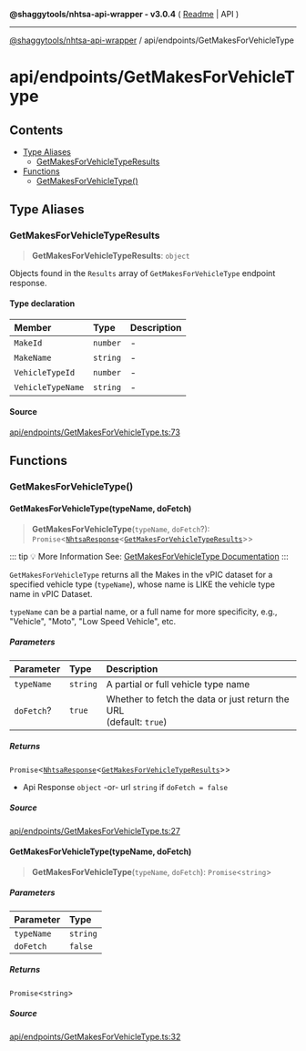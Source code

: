 **@shaggytools/nhtsa-api-wrapper - v3.0.4** ( [Readme](../../index.md) \| API )

***

[@shaggytools/nhtsa-api-wrapper](../../modules.md) / api/endpoints/GetMakesForVehicleType

# api/endpoints/GetMakesForVehicleType

## Contents

- [Type Aliases](GetMakesForVehicleType.md#type-aliases)
  - [GetMakesForVehicleTypeResults](GetMakesForVehicleType.md#getmakesforvehicletyperesults)
- [Functions](GetMakesForVehicleType.md#functions)
  - [GetMakesForVehicleType()](GetMakesForVehicleType.md#getmakesforvehicletype)

## Type Aliases

### GetMakesForVehicleTypeResults

> **GetMakesForVehicleTypeResults**: `object`

Objects found in the `Results` array of `GetMakesForVehicleType` endpoint response.

#### Type declaration

| Member | Type | Description |
| :------ | :------ | :------ |
| `MakeId` | `number` | - |
| `MakeName` | `string` | - |
| `VehicleTypeId` | `number` | - |
| `VehicleTypeName` | `string` | - |

#### Source

[api/endpoints/GetMakesForVehicleType.ts:73](https://github.com/ShaggyTech/nhtsa-api-wrapper/blob/main/packages/lib/src/api/endpoints/GetMakesForVehicleType.ts#L73)

## Functions

### GetMakesForVehicleType()

#### GetMakesForVehicleType(typeName, doFetch)

> **GetMakesForVehicleType**(`typeName`, `doFetch`?): `Promise`\<[`NhtsaResponse`](../types.md#nhtsaresponset)\<[`GetMakesForVehicleTypeResults`](GetMakesForVehicleType.md#getmakesforvehicletyperesults)\>\>

::: tip :bulb: More Information
See: [GetMakesForVehicleType Documentation](/api/endpoints/get-makes-for-vehicle-type)
:::

`GetMakesForVehicleType` returns all the Makes in the vPIC dataset for a specified vehicle type
(`typeName`), whose name is LIKE the vehicle type name in vPIC Dataset.

`typeName` can be a partial name, or a full name for more specificity, e.g., "Vehicle", "Moto",
"Low Speed Vehicle", etc.

##### Parameters

| Parameter | Type | Description |
| :------ | :------ | :------ |
| `typeName` | `string` | A partial or full vehicle type name |
| `doFetch`? | `true` | Whether to fetch the data or just return the URL<br />(default: `true`) |

##### Returns

`Promise`\<[`NhtsaResponse`](../types.md#nhtsaresponset)\<[`GetMakesForVehicleTypeResults`](GetMakesForVehicleType.md#getmakesforvehicletyperesults)\>\>

- Api Response
`object` -or- url `string` if `doFetch = false`

##### Source

[api/endpoints/GetMakesForVehicleType.ts:27](https://github.com/ShaggyTech/nhtsa-api-wrapper/blob/main/packages/lib/src/api/endpoints/GetMakesForVehicleType.ts#L27)

#### GetMakesForVehicleType(typeName, doFetch)

> **GetMakesForVehicleType**(`typeName`, `doFetch`): `Promise`\<`string`\>

##### Parameters

| Parameter | Type |
| :------ | :------ |
| `typeName` | `string` |
| `doFetch` | `false` |

##### Returns

`Promise`\<`string`\>

##### Source

[api/endpoints/GetMakesForVehicleType.ts:32](https://github.com/ShaggyTech/nhtsa-api-wrapper/blob/main/packages/lib/src/api/endpoints/GetMakesForVehicleType.ts#L32)
